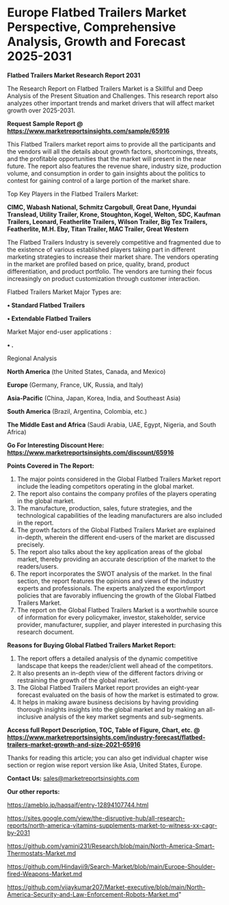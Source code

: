 # Europe Flatbed Trailers Market Perspective, Comprehensive Analysis, Growth and Forecast 2025-2031

<strong>Flatbed Trailers Market Research Report 2031</strong>

The Research Report on Flatbed Trailers Market is a Skillful and Deep Analysis of the Present Situation and Challenges. This research report also analyzes other important trends and market drivers that will affect market growth over 2025-2031.

<strong>Request Sample Report @ <a href=https://www.marketreportsinsights.com/sample/65916>https://www.marketreportsinsights.com/sample/65916</a></strong>

This Flatbed Trailers market report aims to provide all the participants and the vendors will all the details about growth factors, shortcomings, threats, and the profitable opportunities that the market will present in the near future. The report also features the revenue share, industry size, production volume, and consumption in order to gain insights about the politics to contest for gaining control of a large portion of the market share.

Top Key Players in the Flatbed Trailers Market:

<strong>CIMC, Wabash National, Schmitz Cargobull, Great Dane, Hyundai Translead, Utility Trailer, Krone, Stoughton, Kogel, Welton, SDC, Kaufman Trailers, Leonard, Featherlite Trailers, Wilson Trailer, Big Tex Trailers, Featherlite, M.H. Eby, Titan Trailer, MAC Trailer, Great Western</strong>

The Flatbed Trailers Industry is severely competitive and fragmented due to the existence of various established players taking part in different marketing strategies to increase their market share. The vendors operating in the market are profiled based on price, quality, brand, product differentiation, and product portfolio. The vendors are turning their focus increasingly on product customization through customer interaction.

Flatbed Trailers Market Major Types are:

<strong>• Standard Flatbed Trailers

• Extendable Flatbed Trailers</strong>

Market Major end-user applications :

<strong>• .</strong>

Regional Analysis

</u><strong><b>North America</b></strong> (the United States, Canada, and Mexico)

<strong><b>Europe </b></strong>(Germany, France, UK, Russia, and Italy)

<strong><b>Asia-Pacific</b></strong> (China, Japan, Korea, India, and Southeast Asia)

<strong><b>South America</b></strong> (Brazil, Argentina, Colombia, etc.)

<strong><b>The Middle East and Africa</b></strong> (Saudi Arabia, UAE, Egypt, Nigeria, and South Africa)

<strong>Go For Interesting Discount Here: <a href=https://www.marketreportsinsights.com/discount/65916>https://www.marketreportsinsights.com/discount/65916</a></strong>

<strong>Points Covered in The Report:</strong>
<ol>
  <li>The major points considered in the Global Flatbed Trailers Market report include the leading competitors operating in the global market.</li>
  <li>The report also contains the company profiles of the players operating in the global market.</li>
  <li>The manufacture, production, sales, future strategies, and the technological capabilities of the leading manufacturers are also included in the report.</li>
  <li>The growth factors of the Global Flatbed Trailers Market are explained in-depth, wherein the different end-users of the market are discussed precisely.</li>
  <li>The report also talks about the key application areas of the global market, thereby providing an accurate description of the market to the readers/users.</li>
  <li>The report incorporates the SWOT analysis of the market. In the final section, the report features the opinions and views of the industry experts and professionals. The experts analyzed the export/import policies that are favorably influencing the growth of the Global Flatbed Trailers Market.</li>
  <li>The report on the Global Flatbed Trailers Market is a worthwhile source of information for every policymaker, investor, stakeholder, service provider, manufacturer, supplier, and player interested in purchasing this research document.</li>
</ol>
<strong>Reasons for Buying Global Flatbed Trailers Market Report:</strong>

<ol>
  <li>The report offers a detailed analysis of the dynamic competitive landscape that keeps the reader/client well ahead of the competitors.</li>
  <li>It also presents an in-depth view of the different factors driving or restraining the growth of the global market.</li>
  <li>The Global Flatbed Trailers Market report provides an eight-year forecast evaluated on the basis of how the market is estimated to grow.</li>
  <li>It helps in making aware business decisions by having providing thorough insights insights into the global market and by making an all-inclusive analysis of the key market segments and sub-segments.</li>
</ol>
<strong>Access full Report Description, TOC, Table of Figure, Chart, etc. @ <a href=https://www.marketreportsinsights.com/industry-forecast/flatbed-trailers-market-growth-and-size-2021-65916>https://www.marketreportsinsights.com/industry-forecast/flatbed-trailers-market-growth-and-size-2021-65916</a></strong>


Thanks for reading this article; you can also get individual chapter wise section or region wise report version like Asia, United States, Europe.

<strong>Contact Us:</strong>
sales@marketreportsinsights.com

<strong>Our other reports:</strong>

<a href=https://ameblo.jp/haqsaif/entry-12894107744.html>https://ameblo.jp/haqsaif/entry-12894107744.html</a>

<a href=https://sites.google.com/view/the-disruptive-hub/all-research-reports/north-america-vitamins-supplements-market-to-witness-xx-cagr-by-2031>https://sites.google.com/view/the-disruptive-hub/all-research-reports/north-america-vitamins-supplements-market-to-witness-xx-cagr-by-2031</a>

<a href=https://github.com/yamini231/Research/blob/main/North-America-Smart-Thermostats-Market.md>https://github.com/yamini231/Research/blob/main/North-America-Smart-Thermostats-Market.md</a>

<a href=https://github.com/Hindavii9/Search-Market/blob/main/Europe-Shoulder-fired-Weapons-Market.md>https://github.com/Hindavii9/Search-Market/blob/main/Europe-Shoulder-fired-Weapons-Market.md</a>

<a href=https://github.com/vijaykumar207/Market-executive/blob/main/North-America-Security-and-Law-Enforcement-Robots-Market.md>https://github.com/vijaykumar207/Market-executive/blob/main/North-America-Security-and-Law-Enforcement-Robots-Market.md</a>"
